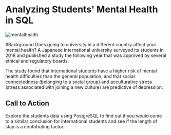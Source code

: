 # Analyzing Students' Mental Health in SQL

![mentalhealth](https://github.com/misterseyiayeni/Analyzing-Students-Mental-Health-in-SQL/assets/125358861/f0f49694-18b6-4bb2-add5-8b6ca8185f18)

#Background
Does going to university in a different country affect your mental health? A Japanese international university surveyed its students in 2018 and published a study the following year that was approved by several ethical and regulatory boards.

The study found that international students have a higher risk of mental health difficulties than the general population, and that social connectedness (belonging to a social group) and acculturative stress (stress associated with joining a new culture) are predictive of depression.

## Call to Action
Explore the students data using PostgreSQL to find out if you would come to a similar conclusion for international students and see if the length of stay is a contributing factor.
